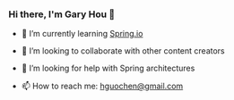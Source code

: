 ### Hi there, I'm Gary Hou 👋

- 🌱 I’m currently learning [Spring.io](https://spring.io/)
- 👯 I’m looking to collaborate with other content creators
- 🤔 I’m looking for help with Spring architectures

- 📫 How to reach me: hguochen@gmail.com
